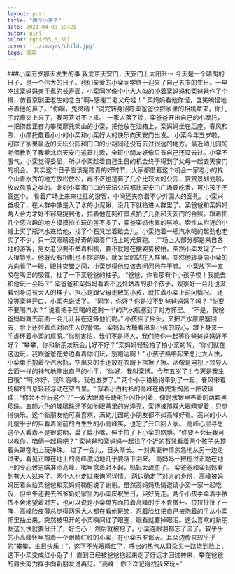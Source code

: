 ```yaml
---
layout: post
title: "两个小孩子"
date: 2021-04-09 19:21
autor: girl
color: rgb(255,0,30)
cover: '../images/child.jpg'
tags: 高栾
---
```

###小栾五岁那天发生的事
我爱京天安门，天安门上太阳升～
今天是一个晴朗的日子，是一个伟大的日子。我们亲爱的小栾同学终于迎来了自己五岁的生日。一早吃过栾妈妈亲手煮的长寿面，小栾同学像个小大人似的冲着栾妈妈和栾爸爸作了个揖，仿着京剧里老生的念白“啊~感谢二老父母哇！”
栾妈妈看他作怪，含笑嗔怪地点着他的鼻子。“你啊，鬼灵精！”说完转身招呼栾爸爸快把家里的相机拿来，你儿子戏瘾又上来了，我可答对不上来。
一家人落了锁，栾爸爸开出自己的小摩托，一把捞起正奋力攀爬摩托架山的小栾，把他放在油箱上，栾妈妈坐在后座。春风和煦，小摩托载着小小的小栾和小栾好大的快乐向天安门出发。
小栾今年五岁啦，可除了家里最近的天坛公园和门口的小胡同还没有去过很远的地方。最近幼儿园的老师教到了我爱北京天安门这首儿歌，全班小朋友好像只有自己还没去过。小栾不服气，小栾觉得委屈，所以小栾趁着自己生日的机会终于得到了父母一起去天安门的机会。
其实这个日子应该是踏青的好时节，大家都借着这个机会一家老小的找个山青水秀的地方放松放松，再不济也是奔了几个比较大的公园，赏赏景划划船，放放风筝之类的。此刻小栾家门口的天坛公园都比天安门广场要吃香，可小孩子不管这个。
看着广场上来来往往的游客，中间还夹杂着不少外国人的面孔。小栾兴奋极了，在人群中像是入了水的小泥鳅，没几下就钻进人群里了。栾爸爸和栾妈妈两人合力才好不容易捉到他，拉着他在网红景点拍了几张和天安门的合照。跟着把几个感兴趣的地方摸摸拍拍玩的差不多了，栾爸栾妈也累的够呛。索性从附近的小摊上买了瓶汽水递给他，找了个石凳坐着歇会儿。小栾抱着一瓶汽水喝的起劲也老实了不少，只一双眼睛还好奇的跟着广场上的光景跑。
广场上大部分都是来自各地的游客，男女老少要不举着相机，要不就是在摆姿势被拍。突然小栾发现了一个人很特别。他既没有相机也不摆姿势，就呆呆的站在人群里。突然他转身向小栾的方向看了一眼，眼神交错之间，小栾觉得他应该去问问他在干嘛。
小栾放下一直咬在嘴里的吸管，扯了一下栾爸爸的袖子。
“爸爸，你看那有个小孩子哎！我能去和他玩一会吗？”
栾爸爸和栾妈妈看着不远处站着的那个孩子，观察好一会儿也没看到身边有大人的样子。担心是跟父母走散的小孩，就拉着小栾上前问情况。
还没等栾爸开口，小栾先说话了。
“同学，你好？你是找不到爸爸妈妈了吗？
“你要不要喝汽水？”
说着把手里喝的还剩一半的汽水瓶塞到了对方怀里。
“不是，我爸爸妈妈就去前面一会儿让我在这等他们呢。”
小孩摇了摇头，又把汽水原路塞回去，脸上还带着点对陌生人的警惕。
栾妈妈大概看出来小孩的戒心，蹲下身来一手虚环着小栾的肩膀。”你别害怕，我们不是坏人，我们陪你一起等你爸爸妈妈好不好？
“攀攀，你和新朋友玩会儿好不好？”栾妈妈轻轻拍了拍小栾的背，“你们就在这边玩，我跟爸爸在旁边看着你们玩，别跑远啊！”
小孩子熟络起来总比大人快，小栾单手抱着个汽水瓶，空出来的手还放在衣服下摆擦了擦。活像是电视上领导人会面一样的神气地伸出自己的小手，“你好，我叫栾博。今年五岁了！今天是我生日哦”
“啊,你好，我叫高峰，我也五岁了。”
两个小手稳稳得牵到了一起，春风带着杨柳的气息轻轻浮动在空气里。“
穿着小白衬衫的高峰在裤兜里掏出一把玻璃珠，“你会不会玩这个？”一双大眼睛长睫毛扑闪扑闪着，像是水银里养着的两颗黑珍珠。五颜六色的玻璃珠还不如他眼睛里的光泽亮，栾博被那双大眼睛望着，只觉得快乐。这个新朋友他可真喜欢，满幼儿园的小朋友都不如高峰好看。高兴的小人儿傻乎乎的只看着面前的白生生的小高峰笑，也忘了开口回人家。
高峰心里寻思这个人看着不是很聪明，扁了扁小嘴，伸手拉了下小栾的胳膊。“你要不会玩我可以教你，咱俩一起玩吧？”
栾爸爸和栾妈妈一起找了个近的石凳看着两个孩子头顶着头蹲在地上玩弹珠。
过了一会儿，日头渐长。一对夫妻神情焦急地从另一边走过来，看见正蹲在地上的高峰激动地几乎要落下泪来。
高妈妈一把揽过正跪在地上的专心致志瞄准点高峰，嘴里念着对不起，妈妈太疏忽了。
栾爸爸和栾妈妈看到有大人过来了，两个人也走过来询问详情。
两边确定了对方的身份，高峰被妈妈压着头给栾爸爸和栾妈妈鞠躬说了谢谢。虽然高妈妈热情邀请小栾一家一起吃饭，但中午还要去爷爷奶奶家里为小栾庆祝生日，只好先走。两个小孩手牵着手依依不舍地望着对方，也可以说是小栾单方面拉着高峰的手不肯撒开。拉拉扯扯了一阵，高峰脸皮薄总觉得两家大人都在看他玩笑，忍着脸红把自己被抱着的手从小栾怀里抽出来。突然被甩开的小栾瞬间红了眼圈，眼看就要掉眼泪。这么喜欢的新朋友这么快就要分开了，好伤心！
然后就被抱了，小栾连眼泪都忘了流了。软乎乎的小高峰怀里抱着一个眼睛红红的小栾，在小栾五岁那天。耳朵边传来软乎乎的“攀攀，生日快乐！”，这下不光眼睛红了，呼出的热气从耳朵尖一路烧到脸上，这下小栾变成红小兔了！
直到已经被爸爸抱起来走了好远才回过神来，攀在爸爸的肩头努力挥手向新朋友说再见。“高峰！你下次记得找我来玩~”






